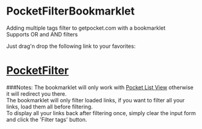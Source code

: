 PocketFilterBookmarklet
=======================

Adding multiple tags filter to getpocket.com with a bookmarklet<br>
Supports OR and AND filters

Just drag'n drop the following link to your favorites:
# [PocketFilter](http://example.net/) #

###Notes:
The bookmarklet will only work with [Pocket List View](http://getpocket.com/a/queue/list/) otherwise it will redirect you there.<br>
The bookmarklet will only filter loaded links, if you want to filter all your links, load them all before filtering.<br>
To display all your links back after filtering once, simply clear the input form and click the 'Filter tags' button.<br>
